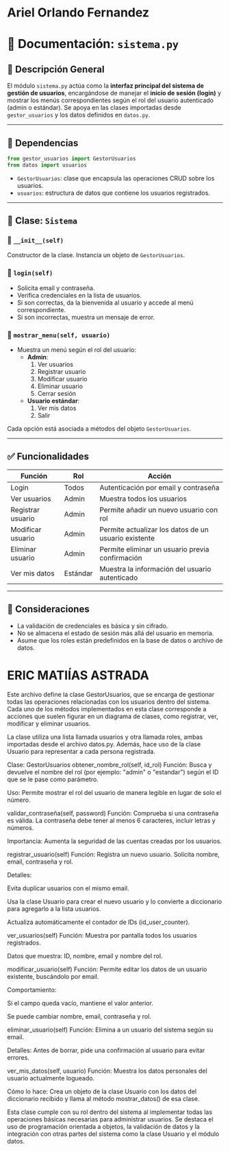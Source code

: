 # Ariel Orlando Fernandez

# 📄 Documentación: `sistema.py`

## 📌 Descripción General

El módulo `sistema.py` actúa como la **interfaz principal del sistema de gestión de usuarios**, encargándose de manejar el **inicio de sesión (login)** y mostrar los menús correspondientes según el rol del usuario autenticado (admin o estándar). Se apoya en las clases importadas desde `gestor_usuarios` y los datos definidos en `datos.py`.

---

## 🧩 Dependencias

```python
from gestor_usuarios import GestorUsuarios
from datos import usuarios
```

- `GestorUsuarios`: clase que encapsula las operaciones CRUD sobre los usuarios.
- `usuarios`: estructura de datos que contiene los usuarios registrados.

---

## 🧱 Clase: `Sistema`

### 🔹 `__init__(self)`
Constructor de la clase. Instancia un objeto de `GestorUsuarios`.

### 🔹 `login(self)`
- Solicita email y contraseña.
- Verifica credenciales en la lista de usuarios.
- Si son correctas, da la bienvenida al usuario y accede al menú correspondiente.
- Si son incorrectas, muestra un mensaje de error.

### 🔹 `mostrar_menu(self, usuario)`
- Muestra un menú según el rol del usuario:
  - **Admin**:
    1. Ver usuarios
    2. Registrar usuario
    3. Modificar usuario
    4. Eliminar usuario
    5. Cerrar sesión
  - **Usuario estándar**:
    1. Ver mis datos
    2. Salir

Cada opción está asociada a métodos del objeto `GestorUsuarios`.

---

## ✅ Funcionalidades

| Función             | Rol            | Acción                                                                 |
|---------------------|----------------|------------------------------------------------------------------------|
| Login               | Todos          | Autenticación por email y contraseña                                   |
| Ver usuarios        | Admin          | Muestra todos los usuarios                                             |
| Registrar usuario   | Admin          | Permite añadir un nuevo usuario con rol                               |
| Modificar usuario   | Admin          | Permite actualizar los datos de un usuario existente                   |
| Eliminar usuario    | Admin          | Permite eliminar un usuario previa confirmación                        |
| Ver mis datos       | Estándar       | Muestra la información del usuario autenticado                         |

---

## 🔐 Consideraciones

- La validación de credenciales es básica y sin cifrado.
- No se almacena el estado de sesión más allá del usuario en memoria.
- Asume que los roles están predefinidos en la base de datos o archivo de datos.

# ERIC MATIÍAS ASTRADA
Este archivo define la clase GestorUsuarios, que se encarga de gestionar todas las operaciones relacionadas con los usuarios dentro del sistema. Cada uno de los métodos implementados en esta clase corresponde a acciones que suelen figurar en un diagrama de clases, como registrar, ver, modificar y eliminar usuarios.

La clase utiliza una lista llamada usuarios y otra llamada roles, ambas importadas desde el archivo datos.py. Además, hace uso de la clase Usuario para representar a cada persona registrada.

 Clase: GestorUsuarios
 obtener_nombre_rol(self, id_rol)
Función: Busca y devuelve el nombre del rol (por ejemplo: "admin" o "estandar") según el ID que se le pase como parámetro.

Uso: Permite mostrar el rol del usuario de manera legible en lugar de solo el número.

 validar_contraseña(self, password)
Función: Comprueba si una contraseña es válida. La contraseña debe tener al menos 6 caracteres, incluir letras y números.

Importancia: Aumenta la seguridad de las cuentas creadas por los usuarios.

 registrar_usuario(self)
Función: Registra un nuevo usuario. Solicita nombre, email, contraseña y rol.

Detalles:

Evita duplicar usuarios con el mismo email.

Usa la clase Usuario para crear el nuevo usuario y lo convierte a diccionario para agregarlo a la lista usuarios.

Actualiza automáticamente el contador de IDs (id_user_counter).

 ver_usuarios(self)
Función: Muestra por pantalla todos los usuarios registrados.

Datos que muestra: ID, nombre, email y nombre del rol.

 modificar_usuario(self)
Función: Permite editar los datos de un usuario existente, buscándolo por email.

Comportamiento:

Si el campo queda vacío, mantiene el valor anterior.

Se puede cambiar nombre, email, contraseña y rol.

 eliminar_usuario(self)
Función: Elimina a un usuario del sistema según su email.

Detalles: Antes de borrar, pide una confirmación al usuario para evitar errores.

 ver_mis_datos(self, usuario)
Función: Muestra los datos personales del usuario actualmente logueado.

Cómo lo hace: Crea un objeto de la clase Usuario con los datos del diccionario recibido y llama al método mostrar_datos() de esa clase.


Esta clase cumple con su rol dentro del sistema al implementar todas las operaciones básicas necesarias para administrar usuarios. Se destaca el uso de programación orientada a objetos, la validación de datos y la integración con otras partes del sistema como la clase Usuario y el módulo datos.


